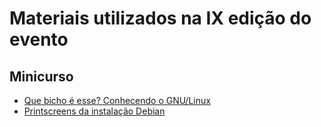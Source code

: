 # Materiais utilizados na IX edição do evento

## Minicurso
- [Que bicho é esse? Conhecendo o GNU/Linux](minicurso_gnu-linux.md)
- [Printscreens da instalação Debian](debian-install)
